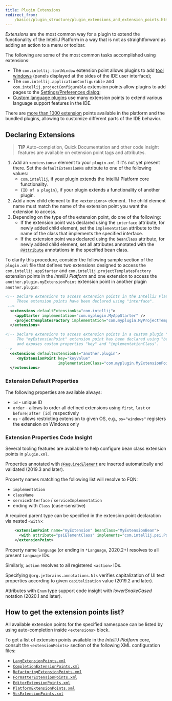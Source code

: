 ```yaml
---
title: Plugin Extensions
redirect_from:
    /basics/plugin_structure/plugin_extensions_and_extension_points.html
---
```

<!-- Copyright 2000-2020 JetBrains s.r.o. and other contributors. Use of this source code is governed by the Apache 2.0 license that can be found in the LICENSE file. -->

_Extensions_ are the most common way for a plugin to extend the functionality of the IntelliJ Platform in a way that is not as straightforward as adding an action to a menu or toolbar.

The following are some of the most common tasks accomplished using extensions:

  * The `com.intellij.toolWindow` extension point allows plugins to add [tool windows](/user_interface_components/tool_windows.md)
  (panels displayed at the sides of the IDE user interface);
  * The `com.intellij.applicationConfigurable` and `com.intellij.projectConfigurable` extension points allow plugins to add pages to the
    [Settings/Preferences dialog](/basics/settings.md);
  * [Custom language plugins](/reference_guide/custom_language_support.md) use many extension points
    to extend various language support features in the IDE.

There are [more than 1000 extension](#how-to-get-the-extension-points-list) points available in the platform and the bundled plugins, allowing to customize different parts of the IDE behavior.

## Declaring Extensions

> **TIP** Auto-completion, Quick Documentation and other code insight features are available on extension point tags and attributes.

1. Add an `<extensions>` element to your `plugin.xml` if it's not yet present there. Set the `defaultExtensionNs` attribute to one of the following values:
    * `com.intellij`, if your plugin extends the IntelliJ Platform core functionality.
    * `{ID of a plugin}`, if your plugin extends a functionality of another plugin.
2. Add a new child element to the `<extensions>` element. The child element name must match the name of the extension point you want the extension to access.
3. Depending on the type of the extension point, do one of the following:
    * If the extension point was declared using the `interface` attribute, for newly added child element, set the `implementation` attribute to the name of the class that implements the specified interface.
    * If the extension point was declared using the `beanClass` attribute, for newly added child element, set all attributes annotated with the [`@Attribute`](upsource:///platform/util/src/com/intellij/util/xmlb/annotations/Attribute.java) annotations in the specified bean class.


To clarify this procedure, consider the following sample section of the `plugin.xml` file that defines two extensions designed to access the `com.intellij.appStarter` and `com.intellij.projectTemplatesFactory` extension points in the *IntelliJ Platform* and one extension to access the `another.plugin.myExtensionPoint` extension point in another plugin `another.plugin`:

```xml
<!-- Declare extensions to access extension points in the IntelliJ Platform.
     These extension points have been declared using "interface".
 -->
  <extensions defaultExtensionNs="com.intellij">
    <appStarter implementation="com.myplugin.MyAppStarter" />
    <projectTemplatesFactory implementation="com.myplugin.MyProjectTemplatesFactory" />
  </extensions>

<!-- Declare extensions to access extension points in a custom plugin "another.plugin"
     The "myExtensionPoint" extension point has been declared using "beanClass"
     and exposes custom properties "key" and "implementationClass".
-->
  <extensions defaultExtensionNs="another.plugin">
     <myExtensionPoint key="keyValue"
                       implementationClass="com.myplugin.MyExtensionPointImpl" />
  </extensions>
```

### Extension Default Properties
The following properties are available always:

- `id` - unique ID
- `order` - allows to order all defined extensions using `first`, `last` or `before|after [id]` respectively
- `os` - allows restricting extension to given OS, e.g., `os="windows"` registers the extension on Windows only


### Extension Properties Code Insight
Several tooling features are available to help configure bean class extension points in `plugin.xml`.

Properties annotated with [`@RequiredElement`](upsource:///platform/extensions/src/com/intellij/openapi/extensions/RequiredElement.java) are inserted automatically and validated (2019.3 and later).

Property names matching the following list will resolve to FQN:
- `implementation`
- `className`
- `serviceInterface` / `serviceImplementation`
- ending with `Class` (case-sensitive)

A required parent type can be specified in the extension point declaration via nested `<with>`:

```xml
    <extensionPoint name="myExtension" beanClass="MyExtensionBean">
      <with attribute="psiElementClass" implements="com.intellij.psi.PsiElement"/>
    </extensionPoint>
```

Property name `language` (or ending in `*Language`, 2020.2+) resolves to all present `Language` IDs.

Similarly, `action` resolves to all registered `<action>` IDs.

Specifying `@org.jetbrains.annotations.Nls` verifies capitalization of UI text properties according to given `capitalization` value (2019.2 and later).

Attributes with `Enum` type support code insight with _lowerSnakeCased_ notation (2020.1 and later).

## How to get the extension points list?

All available extension points for the specified namespace can be listed by using auto-completion inside `<extensions>` block.

To get a list of extension points available in the *IntelliJ Platform* core, consult the `<extensionPoints>` section of the following XML configuration files:

- [`LangExtensionPoints.xml`](upsource:///platform/platform-resources/src/META-INF/LangExtensionPoints.xml)
- [`CompletionExtensionPoints.xml`](upsource:///platform/platform-resources/src/META-INF/CompletionExtensionPoints.xml)
- [`RefactoringExtensionPoints.xml`](upsource:///platform/platform-resources/src/META-INF/RefactoringExtensionPoints.xml)
- [`FormatterExtensionPoints.xml`](upsource:///platform/platform-resources/src/META-INF/FormatterExtensionPoints.xml)
- [`EditorExtensionPoints.xml`](upsource:///platform/platform-resources/src/META-INF/EditorExtensionPoints.xml)
- [`PlatformExtensionPoints.xml`](upsource:///platform/platform-resources/src/META-INF/PlatformExtensionPoints.xml)
- [`VcsExtensionPoints.xml`](upsource:///platform/vcs-impl/resources/META-INF/VcsExtensionPoints.xml)

